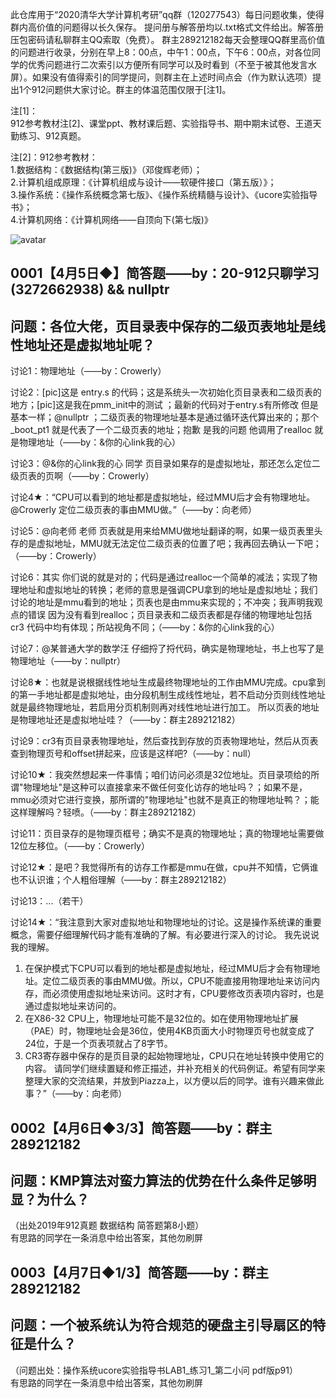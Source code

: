 此仓库用于“2020清华大学计算机考研”qq群（120277543）每日问题收集，使得群内高价值的问题得以长久保存。
提问册与解答册均以.txt格式文件给出。解答册压包密码请私聊群主QQ索取（免费）。
群主289212182每天会整理QQ群里高价值的问题进行收录，分别在早上8：00点，中午1：00点，下午6：00点，对各位同学的优秀问题进行二次索引以方便所有同学可以及时看到（不至于被其他发言水屏）。如果没有值得索引的同学提问，则群主在上述时间点会（作为默认选项）提出1个912问题供大家讨论。群主的体温范围仅限于[注1]。


注[1]：  
912参考教材注[2]、课堂ppt、教材课后题、实验指导书、期中期末试卷、王道天勤练习、912真题。

注[2]：912参考教材：  
1.数据结构：《数据结构(第三版)》（邓俊辉老师）；  
2.计算机组成原理：《计算机组成与设计——软硬件接口（第五版）》；  
3.操作系统：《操作系统概念第七版》、《操作系统精髓与设计》、《ucore实验指导书》；  
4.计算机网络：《计算机网络——自顶向下(第七版)》  


![avatar](https://ss0.bdstatic.com/70cFvHSh_Q1YnxGkpoWK1HF6hhy/it/u=347139529,1934829869&fm=200&gp=0.jpg)

## 0001【4月5日◆】简答题——by：20-912只聊学习(3272662938) && nullptr
## 问题：各位大佬，页目录表中保存的二级页表地址是线性地址还是虚拟地址呢？

讨论1：物理地址（——by：Crowerly）

讨论2：[pic]这是 entry.s 的代码；这是系统头一次初始化页目录表和二级页表的地方；[pic]这是我在pmm_init中的测试 ；最新的代码对于entry.s有所修改 但是基本一样；@nullptr ；二级页表的物理地址基本是通过循环迭代算出来的；那个_boot_pt1 就是代表了一个二级页表的地址；抱歉 是我的问题 他调用了realloc 就是物理地址（——by：&你的心link我的心）

讨论3：@&你的心link我的心  同学 页目录如果存的是虚拟地址，那还怎么定位二级页表的页啊（——by：Crowerly）

讨论4★：“CPU可以看到的地址都是虚拟地址，经过MMU后才会有物理地址。@Crowerly 定位二级页表的事由MMU做。”（——by：向老师）

讨论5：@向老师 老师 页表就是用来给MMU做地址翻译的啊，如果一级页表里头存的是虚拟地址，MMU就无法定位二级页表的位置了吧；我再回去确认一下吧；（——by：Crowerly）

讨论6：其实 你们说的就是对的；代码是通过realloc一个简单的减法；实现了物理地址和虚拟地址的转换；老师的意思是强调CPU拿到的地址是虚拟地址；我们讨论的地址是mmu看到的地址；页表也是由mmu来实现的；不冲突；我声明我观点的错误 因为没有看到realloc；页目录表和二级页表都是存储的物理地址包括cr3 代码中均有体现；所站视角不同；（——by：&你的心link我的心）

讨论7：@某普通大学的数学汪  仔细捋了捋代码，确实是物理地址，书上也写了是物理地址（——by：nullptr）

讨论8★：也就是说根据线性地址生成最终物理地址的工作由MMU完成。cpu拿到的第一手地址都是虚拟地址，由分段机制生成线性地址，若不启动分页则线性地址就是最终物理地址，若启用分页机制则再对线性地址进行加工。 所以页表的地址是物理地址还是虚拟地址哇？（——by：群主289212182）

讨论9：cr3有页目录表物理地址，然后查找到存放的页表物理地址，然后从页表查到物理页号和offset拼起来，应该是这样吧?（——by：null）

讨论10★：我突然想起来一件事情；咱们访问必须是32位地址。页目录项给的所谓"物理地址"是这种可以直接拿来不做任何变化访存的地址吗？；如果不是，mmu必须对它进行变换，那所谓的"物理地址"也就不是真正的物理地址鸭？；能这样理解吗？轻喷。（——by：群主289212182）



讨论11：页目录存的是物理页框号；确实不是真的物理地址；真的物理地址需要做12位左移位。（——by：Crowerly）

讨论12★：是吧？我觉得所有的访存工作都是mmu在做，cpu并不知情，它俩谁也不认识谁；个人粗俗理解（——by：群主289212182）

讨论13：...（若干）

讨论14★：“我注意到大家对虚拟地址和物理地址的讨论。这是操作系统课的重要概念，需要仔细理解代码才能有准确的了解。有必要进行深入的讨论。
我先说说我的理解。
1. 在保护模式下CPU可以看到的地址都是虚拟地址，经过MMU后才会有物理地址。定位二级页表的事由MMU做。所以，CPU不能直接用物理地址来访问内存，而必须使用虚拟地址来访问。这时才有，CPU要修改页表项内容时，也是通过虚拟地址来访问的。
2. 在X86-32 CPU上，物理地址可能不是32位的。如在使用物理地址扩展（PAE）时，物理地址会是36位，使用4KB页面大小时物理页号也就变成了24位，于是一个页表项就占了8字节。
3. CR3寄存器中保存的是页目录的起始物理地址，CPU只在地址转换中使用它的内容。
请同学们继续置疑和修正描述，并补充相关的代码例证。希望有同学来整理大家的交流结果，并放到Piazza上，以方便以后的同学。谁有兴趣来做此事？”（——by：向老师）




## 0002【4月6日◆3/3】简答题——by：群主289212182
## 问题：KMP算法对蛮力算法的优势在什么条件足够明显？为什么？

（出处2019年912真题 数据结构 简答题第8小题）  
有思路的同学在一条消息中给出答案，其他勿刷屏




## 0003【4月7日◆1/3】简答题——by：群主289212182
## 问题：一个被系统认为符合规范的硬盘主引导扇区的特征是什么？

（问题出处：操作系统ucore实验指导书LAB1_练习1_第二小问  pdf版p91）  
有思路的同学在一条消息中给出答案，其他勿刷屏
